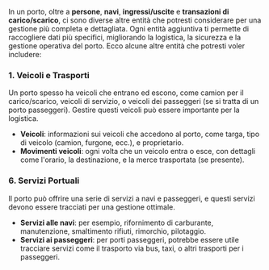 In un porto, oltre a **persone**, **navi**, **ingressi/uscite** e **transazioni di carico/scarico**, ci sono diverse altre entità che potresti considerare per una gestione più completa e dettagliata. Ogni entità aggiuntiva ti permette di raccogliere dati più specifici, migliorando la logistica, la sicurezza e la gestione operativa del porto. Ecco alcune altre entità che potresti voler includere:

### 1. **Veicoli e Trasporti**

Un porto spesso ha veicoli che entrano ed escono, come camion per il carico/scarico, veicoli di servizio, o veicoli dei passeggeri (se si tratta di un porto passeggeri). Gestire questi veicoli può essere importante per la logistica.

- **Veicoli**: informazioni sui veicoli che accedono al porto, come targa, tipo di veicolo (camion, furgone, ecc.), e proprietario.
- **Movimenti veicoli**: ogni volta che un veicolo entra o esce, con dettagli come l'orario, la destinazione, e la merce trasportata (se presente).

### 6. **Servizi Portuali**

Il porto può offrire una serie di servizi a navi e passeggeri, e questi servizi devono essere tracciati per una gestione ottimale.

- **Servizi alle navi**: per esempio, rifornimento di carburante, manutenzione, smaltimento rifiuti, rimorchio, pilotaggio.
- **Servizi ai passeggeri**: per porti passeggeri, potrebbe essere utile tracciare servizi come il trasporto via bus, taxi, o altri trasporti per i passeggeri.